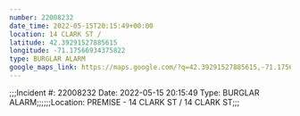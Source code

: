 ```yaml
---
number: 22008232
date_time: 2022-05-15T20:15:49+00:00
location: 14 CLARK ST / 
latitude: 42.39291527885615
longitude: -71.17566934375822
type: BURGLAR ALARM
google_maps_link: https://maps.google.com/?q=42.39291527885615,-71.17566934375822
---
```


;;;Incident #: 22008232   Date: 2022-05-15 20:15:49   Type: BURGLAR ALARM;;;;;;Location: PREMISE - 14 CLARK ST / 14 CLARK ST;;;
